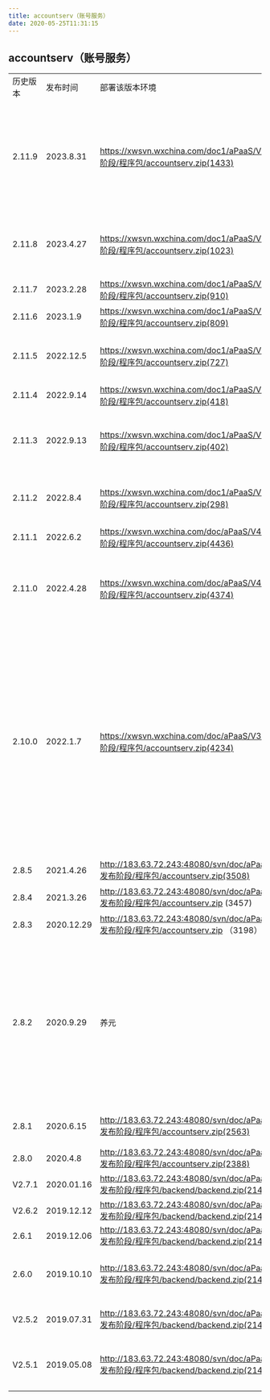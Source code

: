 ```yaml
---
title: accountserv（账号服务）
date: 2020-05-25T11:31:15
---
```


## accountserv（账号服务）

||||||
|---|---|---|---|---|
|历史版本|发布时间|部署该版本环境|下载路径|服务说明|
|2.11.9|2023.8.31|https://xwsvn.wxchina.com/doc1/aPaaS/V5.1/5.发布阶段/程序包/accountserv.zip(1433)|新功能新增版本上传服务版本查询“功能完善，自动抓取生成对应已部署的服务版本清单，并上传@4482新增1003消息类型新增版本配置文件修复缺陷五丰安全问题，升级部分依赖包版本#5172修复部分没有userinfoid的记录无法查出的bug@37902修复复制导航节点无法删除的问题#4220增加平台状态的过滤#4223五丰安全问题，升级部分依赖包版本#9247【帐号管理】当查询条件输入'查询，直接报错。对参数userinfoname和accountname增加转义操作#4534|
|2.11.8|2023.4.27|https://xwsvn.wxchina.com/doc1/aPaaS/V5.0/5.发布阶段/程序包/accountserv.zip(1023)|新功能SFA管理员账号管理处增加职位筛选条件@4139修复缺陷兼容旧版ide保存业务confjson时tenantdbname为空的时导致的数据源引用不一致导致的事务问题修复已知bug@4139加入有效状态判断@4139修复重复帐号问题，去掉返回positionname@4139|
|2.11.7|2023.2.28|https://xwsvn.wxchina.com/doc1/aPaaS/V5.0/5.发布阶段/程序包/accountserv.zip(910)|新功能适配nacos开启认证#3366|
|2.11.6|2023.1.9|https://xwsvn.wxchina.com/doc1/aPaaS/V4.2/5.发布阶段/程序包/accountserv.zip(809)|新功能不返回全部元数据#这个标签修复缺陷消息撤回功能，修复已知bug@3306消息撤回功能@3306|
|2.11.5|2022.12.5|https://xwsvn.wxchina.com/doc1/aPaaS/V4.1/5.发布阶段/程序包/accountserv.zip(727)|新功能调度报警、调度报表帐号服务兼容调用apaasadmin获取环境编码的代码处理@3107兼容鸿蒙系统隐私限制@3012兼容3001 3002 3003兼容短信验证码红点问题修复缺陷设备绑定读写库问题@17946|
|2.11.4|2022.9.14|https://xwsvn.wxchina.com/doc1/aPaaS/V4.1/5.发布阶段/程序包/accountserv.zip(418)|修复缺陷将包下载url的nacos配置项改成在server里用ide服务加相对路径构成@2572|
|2.11.3|2022.9.13|https://xwsvn.wxchina.com/doc1/aPaaS/V4.1/5.发布阶段/程序包/accountserv.zip(402)|新功能第三方依赖包管理 需求修改 修复已知bug@2572第三方依赖包管理 需求修改@2572去掉租户限制@2572修复缺陷事务问题排查5981getRoleInfo和getGrantFuntions接口改成写库@12493修复红点消息负数问题，小于0直接等于0|
|2.11.2|2022.8.4|https://xwsvn.wxchina.com/doc1/aPaaS/V4.1/5.发布阶段/程序包/accountserv.zip(298)|新功能第三方依赖包管理@2572修复缺陷修复标记已读消息时将"1001","1002","4001"类型以外的消息也标记为已读，最后统计标记总数时超出预期数值，导致可能出现负数的问题元数据迁移临时我呢件路径问题兼容|
|2.11.1|2022.6.2|https://xwsvn.wxchina.com/doc/aPaaS/V4.0/5.发布阶段/程序包/accountserv.zip(4436)|修复缺陷升级fastjson版本到1.2.83#5172|
|2.11.0|2022.4.28|https://xwsvn.wxchina.com/doc/aPaaS/V4.0/5.发布阶段/程序包/accountserv.zip(4374)|新功能插件 - 支持资源注入、配置注入、组件连接等特性新增了OpenAuth若干接口，新增OpenEncoder类，OpenLoginController新增runadapter接口修复缺陷修复租户安装插件版本的bug，以及优化重复创建数据源的问题修复一些插件的已知bugapaas插件 解决已知的bug修复保存组织时fullname被错改问题|
|2.10.0|2022.1.7|https://xwsvn.wxchina.com/doc/aPaaS/V3.4/5.发布阶段/程序包/accountserv.zip(4234)|新功能apaas插件 mvp分库支持@1271新增分库支持@1271实现多语言@1323配置项改造:新增服务集群下的节点差异配置@831增加opencache新增了OpenAuth若干接口，新增OpenEncoder类，OpenLoginController新增runadapter接口查询文件信息@1395超级表单规则定义增加属性bug fixes@1426stability fixes@1425stability fixes@1316stability fixes@1424bug fixes@1425数据字典搜索@1316字段权限管理@1428 @1427添加启停语言功能@1323bug fixes@1423 @1426用户字段权限管理@1423 @1426增加了发送接口对红点计数消息的类型过滤特性)类型暂时在代码里写死)@1078增加了pageMessages接口参数，前端可以控制是否更新红点信息了；修复了没有传日期范围参数时默认为90天写死的bug@1078增加消息中心关键字搜索支持@1078完成web审批通知/公告通知的消息提醒的一些接口参数调整@1078完成web审批通知/公告通知的消息提醒@1078修复缺陷apaas插件 解决已知的bug修复同时登录同一帐号导致消息未读数不对的问题@1078[#749](http://183.238.58.121:17042/zentao/story-view-749.html)|
|2.8.5|2021.4.26|http://183.63.72.243:48080/svn/doc/aPaaS/V3.2/5.发布阶段/程序包/accountserv.zip(3508)|增加错误类型定义数据字典列表接口输出增加其他语言字段输出[#749](http://183.238.58.121:17042/zentao/story-view-749.html)|
|2.8.4|2021.3.26|http://183.63.72.243:48080/svn/doc/aPaaS/V3.1/5.发布阶段/程序包/accountserv.zip (3457)|新功能增加updateopname createopname处理轻表单授权增加租户lisence控制#531|
|2.8.3|2020.12.29|http://183.63.72.243:48080/svn/doc/aPaaS/V3.1/5.发布阶段/程序包/accountserv.zip （3198）|\* 【fix】修复部分异常未记录日志的问题\* 【fix】修复大量操作只读库报错的bug。|
|2.8.2|2020.9.29|养元|http://183.63.72.243:48080/svn/doc/aPaaS/V3.0/5.发布阶段/程序包/accountserv.zip (2930)|\* 【new】新增强制清除绑定功能\* 【new】新增查看账号登陆历史功能\* 【fix】升级springboot和sping-framework版本，修复安全漏洞。|
|2.8.1|2020.6.15|http://183.63.72.243:48080/svn/doc/aPaaS/V2.8/5.发布阶段/程序包/accountserv.zip(2563)|【fixed】修复测试环境导出的文件无法导入实施环境的bug；【change】移除私库依赖，内部代码全部使用项目依赖。|
|2.8.0|2020.4.8|http://183.63.72.243:48080/svn/doc/aPaaS/V2.8/5.发布阶段/程序包/accountserv.zip(2388)|\* 【fixed】 字典名字检查接口，加入父节点id检查|
|V2.7.1|2020.01.16|http://183.63.72.243:48080/svn/doc/aPaaS/V2.6/5.发布阶段/程序包/backend/backend.zip(2143)|【new】适配awss3【change】优化接口：验证码重置密码、发送验证码【new】增加LogsApsect|
|V2.6.2|2019.12.12|http://183.63.72.243:48080/svn/doc/aPaaS/V2.6/5.发布阶段/程序包/backend/backend.zip(2143)|【fix】修复发送小程序消息bug|
|2.6.1|2019.12.06|http://183.63.72.243:48080/svn/doc/aPaaS/V2.6/5.发布阶段/程序包/backend/backend.zip(2143)|【new】合并了小程序到认证服务|
|2.6.0|2019.10.10|http://183.63.72.243:48080/svn/doc/aPaaS/V2.6/5.发布阶段/程序包/backend/backend.zip(2143)|更新注意事项：role-permission内容合并进来，nginx的路由需要配合修改。不兼容性说明：无【new】合并了role-permission的租户认证接口【new】新增配置中心支持|
|V2.5.2|2019.07.31|http://183.63.72.243:48080/svn/doc/aPaaS/V2.6/5.发布阶段/程序包/backend/backend.zip(2143)|更新注意事项：cmdb更新了认证服务资源，配置文件增加了redis的配置不兼容性说明：无【new】新增短信验证接口|
|V2.5.1|2019.05.08|http://183.63.72.243:48080/svn/doc/aPaaS/V2.6/5.发布阶段/程序包/backend/backend.zip(2143)|更新注意事项：login接口返回的信息有新增字段，客户端的json解包必须是非严格模式，否则会报错。不兼容性说明：无【new】登录时，返回的租户信息加入元数据模型分类,产品还是实施.|